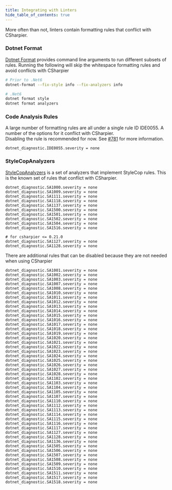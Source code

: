 ```yaml
---
title: Integrating with Linters
hide_table_of_contents: true
---
```



More often than not, linters contain formatting rules that conflict with CSharpier.

### Dotnet Format
[Dotnet Format](https://github.com/dotnet/format) provides command line arguments to run different subsets of rules. Running the following will skip the whitespace formatting rules and avoid conflicts with CSharpier
```bash
# Prior to .Net6
dotnet-format --fix-style info --fix-analyzers info

# .Net6
dotnet format style
dotnet format analyzers
```

### Code Analysis Rules
A large number of formatting rules are all under a single rule ID IDE0055. A number of the options for it conflict with CSharpier.  
Disabling the rule is recommended for now. See [#781](https://github.com/belav/csharpier/issues/781) for more information.
```editorconfig
dotnet_diagnostic.IDE0055.severity = none
```




### StyleCopAnalyzers
[StyleCopAnalyzers](https://github.com/DotNetAnalyzers/StyleCopAnalyzers) is a set of analyzers
that implement StyleCop rules. This is the known set of rules that conflict with CSharpier.

```editorconfig
dotnet_diagnostic.SA1000.severity = none
dotnet_diagnostic.SA1009.severity = none
dotnet_diagnostic.SA1111.severity = none
dotnet_diagnostic.SA1118.severity = none
dotnet_diagnostic.SA1137.severity = none
dotnet_diagnostic.SA1500.severity = none
dotnet_diagnostic.SA1501.severity = none
dotnet_diagnostic.SA1502.severity = none
dotnet_diagnostic.SA1504.severity = none
dotnet_diagnostic.SA1516.severity = none

# for csharpier <= 0.21.0
dotnet_diagnostic.SA1127.severity = none
dotnet_diagnostic.SA1128.severity = none
```

There are additional rules that can be disabled because they are not needed when using CSharpier
```editorconfig
dotnet_diagnostic.SA1001.severity = none
dotnet_diagnostic.SA1002.severity = none
dotnet_diagnostic.SA1003.severity = none
dotnet_diagnostic.SA1007.severity = none
dotnet_diagnostic.SA1008.severity = none
dotnet_diagnostic.SA1010.severity = none
dotnet_diagnostic.SA1011.severity = none
dotnet_diagnostic.SA1012.severity = none
dotnet_diagnostic.SA1013.severity = none
dotnet_diagnostic.SA1014.severity = none
dotnet_diagnostic.SA1015.severity = none
dotnet_diagnostic.SA1016.severity = none
dotnet_diagnostic.SA1017.severity = none
dotnet_diagnostic.SA1018.severity = none
dotnet_diagnostic.SA1019.severity = none
dotnet_diagnostic.SA1020.severity = none
dotnet_diagnostic.SA1021.severity = none
dotnet_diagnostic.SA1022.severity = none
dotnet_diagnostic.SA1023.severity = none
dotnet_diagnostic.SA1024.severity = none
dotnet_diagnostic.SA1025.severity = none
dotnet_diagnostic.SA1026.severity = none
dotnet_diagnostic.SA1027.severity = none
dotnet_diagnostic.SA1028.severity = none
dotnet_diagnostic.SA1102.severity = none
dotnet_diagnostic.SA1103.severity = none
dotnet_diagnostic.SA1104.severity = none
dotnet_diagnostic.SA1105.severity = none
dotnet_diagnostic.SA1107.severity = none
dotnet_diagnostic.SA1110.severity = none
dotnet_diagnostic.SA1112.severity = none
dotnet_diagnostic.SA1113.severity = none
dotnet_diagnostic.SA1114.severity = none
dotnet_diagnostic.SA1115.severity = none
dotnet_diagnostic.SA1116.severity = none
dotnet_diagnostic.SA1117.severity = none
dotnet_diagnostic.SA1127.severity = none
dotnet_diagnostic.SA1128.severity = none
dotnet_diagnostic.SA1136.severity = none
dotnet_diagnostic.SA1505.severity = none
dotnet_diagnostic.SA1506.severity = none
dotnet_diagnostic.SA1507.severity = none
dotnet_diagnostic.SA1508.severity = none
dotnet_diagnostic.SA1509.severity = none
dotnet_diagnostic.SA1510.severity = none
dotnet_diagnostic.SA1511.severity = none
dotnet_diagnostic.SA1517.severity = none
dotnet_diagnostic.SA1518.severity = none
```

